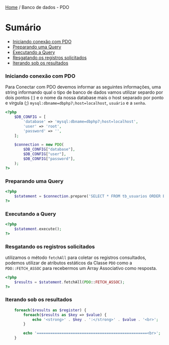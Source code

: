 [Home](../README.md) / Banco de dados - PDO

# Sumário

- [Iniciando conexão com PDO](#iniciando-conexão-com-pdo)
- [Preparando uma Query](#preparando-uma-query)
- [Executando a Query](#executando-a-query)
- [Resgatando os registros solicitados](#resgatando-os-registros-solicitados)
- [Iterando sob os resultados](#iterando-sob-os-resultados)


### Iniciando conexão com PDO

Para Conectar com PDO devemos informar as seguintes informações, uma string
informando qual o tipo de banco de dados vamos utilizar separdo por dois pontos (:) e o nome da nossa database
mais o host separado por ponto e virgula (;) `mysql:dbname=dbphp7;host=localhost`, `usuário` e a `senha`.

```php
<?php
    $DB_CONFIG = [
        'database' => 'mysql:dbname=dbphp7;host=localhost',
        'user' => 'root',
        'password' => '',
    ];

    $connection = new PDO(
        $DB_CONFIG["database"],
        $DB_CONFIG["user"],
        $DB_CONFIG["password"],
    );
?>
```

### Preparando uma Query

```php
<?php
    $statement = $connection.prepare('SELECT * FROM tb_usuarios ORDER BY deslogin');
?>
```

### Executando a Query

```php
<?php
    $statement.execute();
?>
```

### Resgatando os registros solicitados

utilizamos o método `fetchAll` para coletar os registros consultados,
podemos utilizar de atributos estáticos da Classe `PDO` como a `PDO::FETCH_ASSOC`
para recebermos um Array Associativo como resposta.

```php
<?php
    $results = $statement.fetchAll(PDO::FETCH_ASSOC);
?>
```

### Iterando sob os resultados

```php
    foreach($results as $register) {
        foreach($results as $key => $value) {
            echo '<strong>' . $key . ':</strong>' . $value . '<br>';
        }

        echo '=================================================<br>';
    }
```
